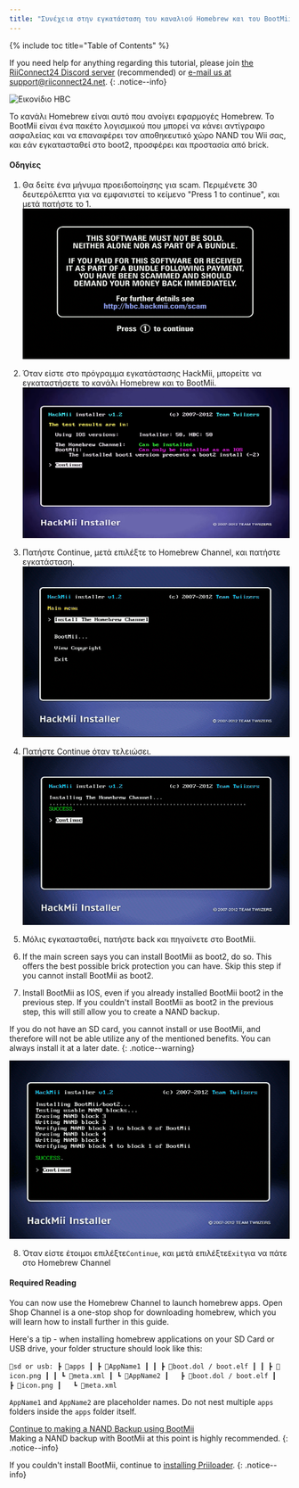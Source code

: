 ```yaml
---
title: "Συνέχεια στην εγκατάσταση του καναλιού Homebrew και του BootMii"
---
```


{% include toc title="Table of Contents" %}

If you need help for anything regarding this tutorial, please join [the RiiConnect24 Discord server](https://discord.gg/rc24) (recommended) or [e-mail us at support@riiconnect24.net](mailto:support@riiconnect24.net).
{: .notice--info}

![Εικονίδιο HBC](/images/hbc.png)

Το κανάλι Homebrew είναι αυτό που ανοίγει εφαρμογές Homebrew. Το BootMii είναι ένα πακέτο λογισμικού που μπορεί να κάνει αντίγραφο ασφαλείας και να επαναφέρει τον αποθηκευτικό χώρο NAND του Wii σας, και εάν εγκατασταθεί στο boot2, προσφέρει και προστασία από brick.

#### Οδηγίες

1. Θα δείτε ένα μήνυμα προειδοποίησης για scam. Περιμένετε 30 δευτερόλεπτα για να εμφανιστεί το κείμενο "Press 1 to continue", και μετά πατήστε το 1. ![Οθόνη Scam](/images/Wii/ScamScreen.png)

2. Όταν είστε στο πρόγραμμα εγκατάστασης HackMii, μπορείτε να εγκαταστήσετε το κανάλι Homebrew και το BootMii. ![Αποτελέσματα](/images/Wii/Results.png)

3. Πατήστε Continue, μετά επιλέξτε το Homebrew Channel, και πατήστε εγκατάσταση. ![Εγκαταστήσετε το Κανάλι Homebrew](/images/Wii/InstallHomebrewChannel.png)

4. Πατήστε Continue όταν τελειώσει. ![Επιτυχία Εγκατάστασης του Καναλιού Homebrew](/images/Wii/SuccessHBC.png)

5. Μόλις εγκατασταθεί, πατήστε back και πηγαίνετε στο BootMii.
6. If the main screen says you can install BootMii as boot2, do so. This offers the best possible brick protection you can have. Skip this step if you cannot install BootMii as boot2.
7. Install BootMii as IOS, even if you already installed BootMii boot2 in the previous step. If you couldn't install BootMii as boot2 in the previous step, this will still allow you to create a NAND backup.

If you do not have an SD card, you cannot install or use BootMii, and therefore will not be able utilize any of the mentioned benefits. You can always install it at a later date.
{: .notice--warning}

![BootMii Installation](/images/Wii/InstallBootMii.png)

8. Όταν είστε έτοιμοι επιλέξτε`Continue`, και μετά επιλέξτε`Exit`για να πάτε στο Homebrew Channel

#### Required Reading

You can now use the Homebrew Channel to launch homebrew apps. Open Shop Channel is a one-stop shop for downloading homebrew, which you will learn how to install further in this guide.

Here's a tip - when installing homebrew applications on your SD Card or USB drive, your folder structure should look like this:

`💾sd or usb:
 ┣ 📂apps
 ┃ ┣ 📂AppName1
 ┃ ┃ ┣ 📜boot.dol / boot.elf
 ┃ ┃ ┣ 📜icon.png
 ┃ ┃ ┗ 📜meta.xml
 ┃ ┗ 📂AppName2
 ┃   ┣ 📜boot.dol / boot.elf
 ┃   ┣ 📜icon.png
 ┃   ┗ 📜meta.xml`

`AppName1` and `AppName2` are placeholder names. Do not nest multiple `apps` folders inside the `apps` folder itself.

[Continue to making a NAND Backup using BootMii](bootmii)<br> Making a NAND backup with BootMii at this point is highly recommended.
{: .notice--info}

If you couldn't install BootMii, continue to [installing Priiloader](priiloader).
{: .notice--info}
